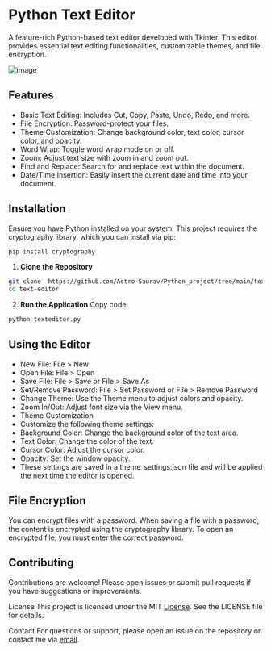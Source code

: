 # Python Text Editor

A feature-rich Python-based text editor developed with Tkinter. This editor provides essential text editing functionalities, customizable themes, and file encryption.

![image](https://github.com/user-attachments/assets/0769aac9-5b49-449f-bf60-72549fb9ade1)

## Features

-  Basic Text Editing: Includes Cut, Copy, Paste, Undo, Redo, and more.
-  File Encryption: Password-protect your files.
-  Theme Customization: Change background color, text color, cursor color, and opacity.
-  Word Wrap: Toggle word wrap mode on or off.
-  Zoom: Adjust text size with zoom in and zoom out.
-  Find and Replace: Search for and replace text within the document.
-  Date/Time Insertion: Easily insert the current date and time into your document.

## Installation
Ensure you have Python installed on your system. This project requires the cryptography library, which you can install via pip:

```bash 
pip install cryptography
```
1. **Clone the Repository**
```bash
git clone  https://github.com/Astro-Saurav/Python_project/tree/main/text-editor
cd text-editor
```
2. **Run the Application**
Copy code
```bash
python texteditor.py
```

## Using the Editor

-  New File: File > New
-  Open File: File > Open
-  Save File: File > Save or File > Save As
-  Set/Remove Password: File > Set Password or File > Remove Password
-  Change Theme: Use the Theme menu to adjust colors and opacity.
-  Zoom In/Out: Adjust font size via the View menu.
-  Theme Customization
-  Customize the following theme settings:
-  Background Color: Change the background color of the text area.
-  Text Color: Change the color of the text.
-  Cursor Color: Adjust the cursor color.
-  Opacity: Set the window opacity.
-  These settings are saved in a theme_settings.json file and will be applied the next time the editor is opened.

## File Encryption
You can encrypt files with a password. When saving a file with a password, the content is encrypted using the cryptography library. To open an encrypted file, you must enter the correct password.

## Contributing
Contributions are welcome! Please open issues or submit pull requests if you have suggestions or improvements.

License
This project is licensed under the MIT [License](https://github.com/Astro-Saurav/Python_project/blob/bfa6151f1ee8ad34db80a5ef62855c0aa9c8f519/text-editor/License). See the LICENSE file for details.

Contact
For questions or support, please open an issue on the repository or contact me via [email](0501saurav@gmail.com).

